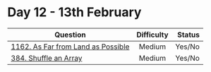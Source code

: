 # Day 12 - 13th February

| Question                                                                                                                               | Difficulty | Status |
| -------------------------------------------------------------------------------------------------------------------------------------- | :--------: | -----: |
| [1162. As Far from Land as Possible](https://leetcode.com/problems/as-far-from-land-as-possible/ "1162. As Far from Land as Possible") |   Medium   | Yes/No |
| [384. Shuffle an Array](https://leetcode.com/problems/shuffle-an-array/ "384. Shuffle an Array")                                       |   Medium   | Yes/No |
